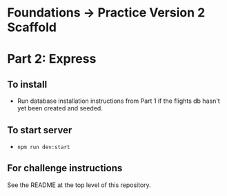 # Foundations -> Practice Version 2 Scaffold

# Part 2: Express

## To install

* Run database installation instructions from Part 1 if the flights db hasn't
  yet been created and seeded.

## To start server

* `npm run dev:start`

## For challenge instructions

See the README at the top level of this repository.

